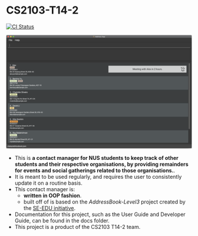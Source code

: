 # CS2103-T14-2
[![CI Status](https://github.com/se-edu/addressbook-level3/workflows/Java%20CI/badge.svg)](https://github.com/se-edu/addressbook-level3/actions)

![Ui](docs/images/Ui.png)

* This is **a contact manager for NUS students to keep track of other students and their respective organisations, by providing remainders for events and social gatherings related to those organisations.**.<br>
* It is meant to be used regularly, and requires the user to consistently update it on a routine basis.
* This contact manager is:
  * **written in OOP fashion**.
  * built off of is based on the _AddressBook-Level3_ project created by the [SE-EDU initiative](https://se-education.org).
* Documentation for this project, such as the User Guide and Developer Guide, can be found in the docs folder.
* This project is a product of the CS2103 T14-2 team.
